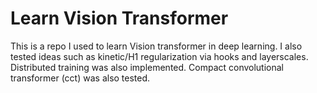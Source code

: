 # Learn Vision Transformer
This is a repo I used to learn Vision transformer in deep learning. I also tested ideas such as kinetic/H1 regularization via hooks and layerscales. Distributed training was also implemented. Compact convolutional transformer (cct) was also tested.

